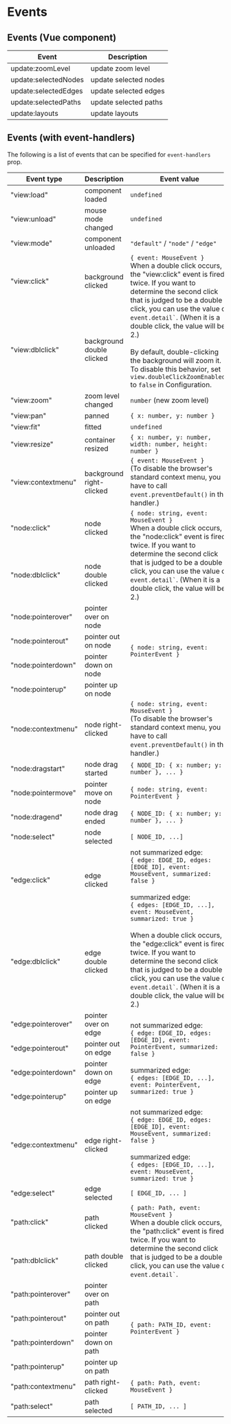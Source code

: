 # Events

## Events (Vue component)

<div class="reference-table">

| Event                | Description           |
| -------------------- | --------------------- |
| update:zoomLevel     | update zoom level     |
| update:selectedNodes | update selected nodes |
| update:selectedEdges | update selected edges |
| update:selectedPaths | update selected paths |
| update:layouts       | update layouts        |

</div>

## Events (with event-handlers)

The following is a list of events that can be specified for `event-handlers` prop.

<div class="reference-table">

<table>
  <thead>
    <tr>
      <th>Event type</th>
      <th>Description</th>
      <th>Event value</th>
    </tr>
  </thead>
  <tbody>
    <tr>
      <td>"view:load"</td>
      <td>component loaded</td>
      <td><code>undefined</code></td>
    </tr>
    <tr>
      <td>"view:unload"</td>
      <td>mouse mode changed</td>
      <td><code>undefined</code></td>
    </tr>
    <tr>
      <td>"view:mode"</td>
      <td>component unloaded</td>
      <td><code>"default"</code> / <code>"node"</code> / <code>"edge"</code></td>
    </tr>
    <tr>
      <td>"view:click"</td>
      <td>background clicked</td>
      <td rowspan="2">
        <code>{ event: MouseEvent }</code><br />
        When a double click occurs, the "view:click" event is fired twice.
        If you want to determine the second click that is judged to be a
        double click, you can use the value of <code>event.detail`</code>.
        (When it is a double click, the value will be 2.)<br />
        <br />
        By default, double-clicking the background will zoom it.
        To disable this behavior, set <code>view.doubleClickZoomEnabled"</code>
        to <code>false</code> in Configuration.
      </td>
    </tr>
    <tr>
      <td>"view:dblclick"</td>
      <td>background double clicked</td>
    </tr>
    <tr>
      <td>"view:zoom"</td>
      <td>zoom level changed</td>
      <td><code>number</code> (new zoom level)</td>
    </tr>
    <tr>
      <td>"view:pan"</td>
      <td>panned</td>
      <td><code>{ x: number, y: number }</code></td>
    </tr>
    <tr>
      <td>"view:fit"</td>
      <td>fitted</td>
      <td><code>undefined</code></td>
    </tr>
    <tr>
      <td>"view:resize"</td>
      <td>container resized</td>
      <td><code>{ x: number, y: number, width: number, height: number }</code></td>
    </tr>
    <tr>
      <td>"view:contextmenu"</td>
      <td>background right-clicked</td>
      <td>
        <code>{ event: MouseEvent }</code><br />
        (To disable the browser's standard context menu, you have to call
        <code>event.preventDefault()</code> in the handler.)
      </td>
    </tr>
    <tr>
      <td>"node:click"</td>
      <td>node clicked</td>
      <td rowspan="2">
        <code>{ node: string, event: MouseEvent }</code><br />
        When a double click occurs, the "node:click" event is fired twice.
        If you want to determine the second click that is judged to be a
        double click, you can use the value of <code>event.detail`</code>.
        (When it is a double click, the value will be 2.)
      </td>
    </tr>
    <tr>
      <td>"node:dblclick"</td>
      <td>node double clicked</td>
    </tr>
    <tr>
      <td>"node:pointerover"</td>
      <td>pointer over on node</td>
      <td rowspan="4"><code>{ node: string, event: PointerEvent }</code></td>
    </tr>
    <tr>
      <td>"node:pointerout"</td>
      <td>pointer out on node</td>
    </tr>
    <tr>
      <td>"node:pointerdown"</td>
      <td>pointer down on node</td>
    </tr>
    <tr>
      <td>"node:pointerup"</td>
      <td>pointer up on node</td>
    </tr>
    <tr>
      <td>"node:contextmenu"</td>
      <td>node right-clicked</td>
      <td>
        <code>{ node: string, event: MouseEvent }</code><br />
        (To disable the browser's standard context menu, you have to call
        <code>event.preventDefault()</code> in the handler.)
      </td>
    </tr>
    <tr>
      <td>"node:dragstart"</td>
      <td>node drag started</td>
      <td><code>{ NODE_ID: { x: number; y: number }, ... }</code></td>
    </tr>
    <tr>
      <td>"node:pointermove"</td>
      <td>pointer move on node</td>
      <td><code>{ node: string, event: PointerEvent }</code></td>
    </tr>
    <tr>
      <td>"node:dragend"</td>
      <td>node drag ended</td>
      <td><code>{ NODE_ID: { x: number; y: number }, ... }</code></td>
    </tr>
    <tr>
      <td>"node:select"</td>
      <td>node selected</td>
      <td><code>[ NODE_ID, ...]</code></td>
    </tr>
    <tr>
      <td>"edge:click"</td>
      <td>edge clicked</td>
      <td rowspan="2">
        not summarized edge:<br/>
        <code>{ edge: EDGE_ID, edges: [EDGE_ID], event: MouseEvent, summarized: false }</code><br/><br/>
        summarized edge:<br/>
        <code>{ edges: [EDGE_ID, ...], event: MouseEvent, summarized: true }</code><br />
        <br />
        When a double click occurs, the "edge:click" event is fired twice.
        If you want to determine the second click that is judged to be a
        double click, you can use the value of <code>event.detail`</code>.
        (When it is a double click, the value will be 2.)
      </td>
    </tr>
    <tr>
      <td>"edge:dblclick"</td>
      <td>edge double clicked</td>
    </tr>
    <tr>
      <td>"edge:pointerover"</td>
      <td>pointer over on edge</td>
      <td rowspan="4">
        not summarized edge:<br/>
        <code>{ edge: EDGE_ID, edges: [EDGE_ID], event: PointerEvent, summarized: false }</code><br/><br/>
        summarized edge:<br/>
        <code>{ edges: [EDGE_ID, ...], event: PointerEvent, summarized: true }</code>
      </td>
    </tr>
    <tr>
      <td>"edge:pointerout"</td>
      <td>pointer out on edge</td>
    </tr>
    <tr>
      <td>"edge:pointerdown"</td>
      <td>pointer down on edge</td>
    </tr>
    <tr>
      <td>"edge:pointerup"</td>
      <td>pointer up on edge</td>
    </tr>
    <tr>
      <td>"edge:contextmenu"</td>
      <td>edge right-clicked</td>
      <td>
        not summarized edge:<br/>
        <code>{ edge: EDGE_ID, edges: [EDGE_ID], event: MouseEvent, summarized: false }</code><br/><br/>
        summarized edge:<br/>
        <code>{ edges: [EDGE_ID, ...], event: MouseEvent, summarized: true }</code>
      </td>
    </tr>
    <tr>
      <td>"edge:select"</td>
      <td>edge selected</td>
      <td><code>[ EDGE_ID, ... ]</code></td>
    </tr>
    <tr>
      <td>"path:click"</td>
      <td>path clicked</td>
      <td rowspan="2">
        <code>{ path: Path, event: MouseEvent }</code><br />
        When a double click occurs, the "path:click" event is fired twice.
        If you want to determine the second click that is judged to be a
        double click, you can use the value of <code>event.detail`</code>.
      </td>
    </tr>
    <tr>
      <td>"path:dblclick"</td>
      <td>path double clicked</td>
    </tr>
    <tr>
      <td>"path:pointerover"</td>
      <td>pointer over on path</td>
      <td rowspan="4">
        <code>{ path: PATH_ID, event: PointerEvent }</code>
      </td>
    </tr>
    <tr>
      <td>"path:pointerout"</td>
      <td>pointer out on path</td>
    </tr>
    <tr>
      <td>"path:pointerdown"</td>
      <td>pointer down on path</td>
    </tr>
    <tr>
      <td>"path:pointerup"</td>
      <td>pointer up on path</td>
    </tr>
    <tr>
      <td>"path:contextmenu"</td>
      <td>path right-clicked</td>
      <td><code>{ path: Path, event: MouseEvent }</code></td>
    </tr>
    <tr>
      <td>"path:select"</td>
      <td>path selected</td>
      <td><code>[ PATH_ID, ... ]</code></td>
    </tr>
  </tbody>
</table>

</div>
